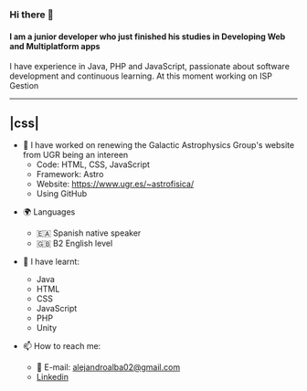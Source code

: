 ### Hi there 👋
#### I am a junior developer who just finished his studies in Developing Web and Multiplatform apps
I have experience in Java, PHP and JavaScript, passionate about software development and continuous learning.
At this moment working on ISP Gestion

-----
|css|
-----
- 🔭 I have worked on renewing the Galactic Astrophysics Group's website from UGR being an intereen
    - Code: HTML, CSS, JavaScript
    - Framework: Astro
    - Website: https://www.ugr.es/~astrofisica/
    - Using GitHub

 <!-- - 🌱 I’m currently learning Python and CSS animations)-->

- 🌍 Languages
    - 🇪🇦 Spanish native speaker
    - 🇬🇧 B2 English level

- 📘 I have learnt:
    - Java
    - HTML
    - CSS
    - JavaScript
    - PHP
    - Unity

- 📫 How to reach me:
    - 📨 E-mail: alejandroalba02@gmail.com 
    - [Linkedin](https://www.linkedin.com/in/alejandro-alba-castillo-69583b186?utm_source=share&utm_campaign=share_via&utm_content=profile&utm_medium=android_app)

<!--
**AlejandroAlbaCastillo/AlejandroAlbaCastillo** is a ✨ _special_ ✨ repository because its `README.md` (this file) appears on your GitHub profile.
Here are some ideas to get you started:
- 🔭 I’m currently working on ...
- 🌱 I’m currently learning ...
- 👯 I’m looking to collaborate on ...
- 🤔 I’m looking for help with ...
- 💬 Ask me about ...
- 📫 How to reach me: ...
- 😄 Pronouns: ...
- ⚡ Fun fact: ...
-->

